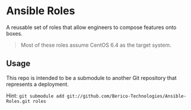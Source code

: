 # Ansible Roles

A reusable set of roles that allow engineers to compose features onto boxes.

> Most of these roles assume CentOS 6.4 as the target system.

## Usage

This repo is intended to be a submodule to another Git repository that represents a deployment.

Hint: `git submodule add git://github.com/Berico-Technologies/Ansible-Roles.git roles`